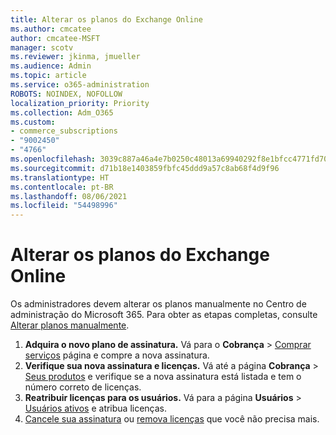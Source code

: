 ```yaml
---
title: Alterar os planos do Exchange Online
ms.author: cmcatee
author: cmcatee-MSFT
manager: scotv
ms.reviewer: jkinma, jmueller
ms.audience: Admin
ms.topic: article
ms.service: o365-administration
ROBOTS: NOINDEX, NOFOLLOW
localization_priority: Priority
ms.collection: Adm_O365
ms.custom:
- commerce_subscriptions
- "9002450"
- "4766"
ms.openlocfilehash: 3039c887a46a4e7b0250c48013a69940292f8e1bfcc4771fd70982f0d6dd4d92
ms.sourcegitcommit: d71b18e1403859fbfc45ddd9a57c8ab68f4d9f96
ms.translationtype: HT
ms.contentlocale: pt-BR
ms.lasthandoff: 08/06/2021
ms.locfileid: "54498996"
---
```

# <a name="change-exchange-online-plans"></a>Alterar os planos do Exchange Online

Os administradores devem alterar os planos manualmente no Centro de administração do Microsoft 365. Para obter as etapas completas, consulte [Alterar planos manualmente](/microsoft-365/commerce/subscriptions/change-plans-manually).

1. **Adquira o novo plano de assinatura.** Vá para o **Cobrança** > [Comprar serviços](https://go.microsoft.com/fwlink/p/?linkid=868433) página e compre a nova assinatura.
2. **Verifique sua nova assinatura e licenças.** Vá até a página **Cobrança** > [Seus produtos](https://go.microsoft.com/fwlink/p/?linkid=842054) e verifique se a nova assinatura está listada e tem o número correto de licenças.
3. **Reatribuir licenças para os usuários.** Vá para a página **Usuários** > [ Usuários ativos](https://go.microsoft.com/fwlink/p/?linkid=834822) e atribua licenças.
4. [Cancele sua assinatura](/microsoft-365/commerce/subscriptions/cancel-your-subscription) ou [remova licenças](/microsoft-365/commerce/licenses/buy-licenses) que você não precisa mais.